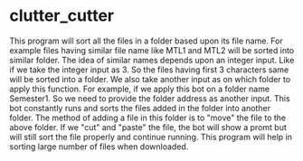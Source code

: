 # clutter_cutter
This program will sort all the files in a folder based upon its file name. For example files having similar file name like MTL1 and MTL2 will be sorted into similar folder. The idea of similar names depends upon an integer input. Like if we take the integer input as 3. So the files having first 3 characters same will be sorted into a folder. We also take another input as on which folder to apply this function. For example, if we apply this bot on a folder name Semester1. So we need to provide the folder address as another input. This bot constantly runs and sorts the files added in the folder into another folder. The method of adding a file in this folder is to "move" the file to the above folder. If we "cut" and "paste" the file, the bot will show a promt but will still sort the file properly and continue running. This program will help in sorting large number of files when downloaded.
